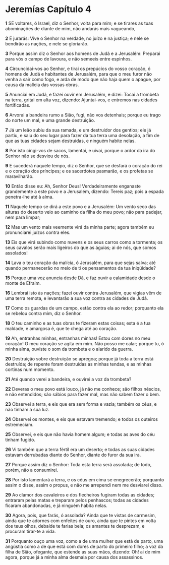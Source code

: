 # Jeremías Capítulo 4

**1** 	SE voltares, ó Israel, diz o Senhor, volta para mim; e se tirares as tuas abominações de diante de mim, não andarás mais vagueando,

**2** 	E jurarás: Vive o Senhor na verdade, no juízo e na justiça; e nele se bendirão as nações, e nele se gloriarão.

**3** 	Porque assim diz o Senhor aos homens de Judá e a Jerusalém: Preparai para vós o campo de lavoura, e não semeeis entre espinhos.

**4** 	Circuncidai-vos ao Senhor, e tirai os prepúcios do vosso coração, ó homens de Judá e habitantes de Jerusalém, para que o meu furor não venha a sair como fogo, e arda de modo que não haja quem o apague, por causa da malícia das vossas obras.

**5** 	Anunciai em Judá, e fazei ouvir em Jerusalém, e dizei: Tocai a trombeta na terra, gritai em alta voz, dizendo: Ajuntai-vos, e entremos nas cidades fortificadas.

**6** 	Arvorai a bandeira rumo a Sião, fugi, não vos detenhais; porque eu trago do norte um mal, e uma grande destruição.

**7** 	Já um leão subiu da sua ramada, e um destruidor dos gentios; ele já partiu, e saiu do seu lugar para fazer da tua terra uma desolação, a fim de que as tuas cidades sejam destruídas, e ninguém habite nelas.

**8** 	Por isto cingi-vos de sacos, lamentai, e uivai, porque o ardor da ira do Senhor não se desviou de nós.

**9** 	E sucederá naquele tempo, diz o Senhor, que se desfará o coração do rei e o coração dos príncipes; e os sacerdotes pasmarão, e os profetas se maravilharão.

**10** 	Então disse eu: Ah, Senhor Deus! Verdadeiramente enganaste grandemente a este povo e a Jerusalém, dizendo: Tereis paz; pois a espada penetra-lhe até à alma.

**11** 	Naquele tempo se dirá a este povo e a Jerusalém: Um vento seco das alturas do deserto veio ao caminho da filha do meu povo; não para padejar, nem para limpar;

**12** 	Mas um vento mais veemente virá da minha parte; agora também eu pronunciarei juízos contra eles.

**13** 	Eis que virá subindo como nuvens e os seus carros como a tormenta; os seus cavalos serão mais ligeiros do que as águias; ai de nós, que somos assolados!

**14** 	Lava o teu coração da malícia, ó Jerusalém, para que sejas salva; até quando permanecerão no meio de ti os pensamentos da tua iniqüidade?

**15** 	Porque uma voz anuncia desde Dã, e faz ouvir a calamidade desde o monte de Efraim.

**16** 	Lembrai isto às nações; fazei ouvir contra Jerusalém, que vigias vêm de uma terra remota, e levantarão a sua voz contra as cidades de Judá.

**17** 	Como os guardas de um campo, estão contra ela ao redor; porquanto ela se rebelou contra mim, diz o Senhor.

**18** 	O teu caminho e as tuas obras te fizeram estas coisas; esta é a tua maldade, e amargosa é, que te chega até ao coração.

**19** 	Ah, entranhas minhas, entranhas minhas! Estou com dores no meu coração! O meu coração se agita em mim. Não posso me calar; porque tu, ó minha alma, ouviste o som da trombeta e o alarido da guerra.

**20** 	Destruição sobre destruição se apregoa; porque já toda a terra está destruída; de repente foram destruídas as minhas tendas, e as minhas cortinas num momento.

**21** 	Até quando verei a bandeira, e ouvirei a voz da trombeta?

**22** 	Deveras o meu povo está louco, já não me conhece; são filhos néscios, e não entendidos; são sábios para fazer mal, mas não sabem fazer o bem.

**23** 	Observei a terra, e eis que era sem forma e vazia; também os céus, e não tinham a sua luz.

**24** 	Observei os montes, e eis que estavam tremendo; e todos os outeiros estremeciam.

**25** 	Observei, e eis que não havia homem algum; e todas as aves do céu tinham fugido.

**26** 	Vi também que a terra fértil era um deserto; e todas as suas cidades estavam derrubadas diante do Senhor, diante do furor da sua ira.

**27** 	Porque assim diz o Senhor: Toda esta terra será assolada; de todo, porém, não a consumirei.

**28** 	Por isto lamentará a terra, e os céus em cima se enegrecerão; porquanto assim o disse, assim o propus, e não me arrependi nem me desviarei disso.

**29** 	Ao clamor dos cavaleiros e dos flecheiros fugiram todas as cidades; entraram pelas matas e treparam pelos penhascos; todas as cidades ficaram abandonadas, e já ninguém habita nelas.

**30** 	Agora, pois, que farás, ó assolada? Ainda que te vistas de carmesim, ainda que te adornes com enfeites de ouro, ainda que te pintes em volta dos teus olhos, debalde te farias bela; os amantes te desprezam, e procuram tirar-te a vida.

**31** 	Porquanto ouço uma voz, como a de uma mulher que está de parto, uma angústia como a de que está com dores de parto do primeiro filho; a voz da filha de Sião, ofegante, que estende as suas mãos, dizendo: Oh! ai de mim agora, porque já a minha alma desmaia por causa dos assassinos.

